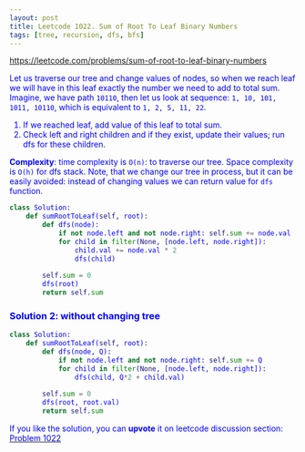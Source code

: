 ```yaml
---
layout: post
title: Leetcode 1022. Sum of Root To Leaf Binary Numbers
tags: [tree, recursion, dfs, bfs]
---
```


<a href="https://leetcode.com/problems/sum-of-root-to-leaf-binary-numbers"> <font color = blue>https://leetcode.com/problems/sum-of-root-to-leaf-binary-numbers

Let us traverse our tree and change values of nodes, so when we reach leaf we will have in this leaf exactly the number we need to add to total sum. Imagine, we have path `10110`, then let us look at sequence: `1, 10, 101, 1011, 10110`, which is equivalent to `1, 2, 5, 11, 22`. 

1. If we reached leaf, add value of this leaf to total sum.
2. Check left and right children and if they exist, update their values; run dfs for these children.

**Complexity**: time complexity is `O(n)`: to traverse our tree. Space complexity is `O(h)` for dfs stack. Note, that we change our tree in process, but it can be easily avoided: instead of changing values we can return value for `dfs` function.

```python
class Solution:
    def sumRootToLeaf(self, root):
        def dfs(node):
            if not node.left and not node.right: self.sum += node.val
            for child in filter(None, [node.left, node.right]):
                child.val += node.val * 2
                dfs(child)
          
        self.sum = 0
        dfs(root)
        return self.sum
```

### Solution 2: without changing tree

```python
class Solution:
    def sumRootToLeaf(self, root):
        def dfs(node, Q):
            if not node.left and not node.right: self.sum += Q
            for child in filter(None, [node.left, node.right]):
                dfs(child, Q*2 + child.val)
          
        self.sum = 0
        dfs(root, root.val)
        return self.sum
```

If you like the solution, you can **upvote** it on leetcode discussion section:<a href="https://leetcode.com/problems/sum-of-root-to-leaf-binary-numbers/discuss/835958/python-easy-recursion-explained"> <font color = blue>Problem 1022
